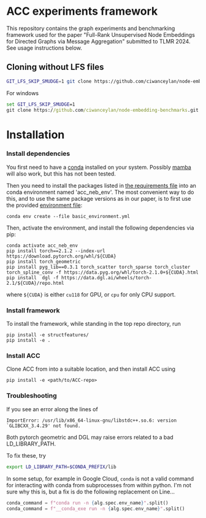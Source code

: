# ACC experiments framework

This repository contains the graph experiments and benchmarking framework used for the paper "Full-Rank Unsupervised Node Embeddings for Directed
Graphs via Message Aggregation" submitted to TLMR 2024. See usage instructions below.


## Cloning without LFS files
```bash
GIT_LFS_SKIP_SMUDGE=1 git clone https://github.com/ciwanceylan/node-embedding-benchmarks.git
```

For windows 
```cmd
set GIT_LFS_SKIP_SMUDGE=1  
git clone https://github.com/ciwanceylan/node-embedding-benchmarks.git
```

# Installation

### Install dependencies

You first need to have a [conda](https://docs.anaconda.com/miniconda/) installed on your system.
Possibly [mamba](https://mamba.readthedocs.io/en/latest/index.html) will also work, but this has not been tested.

Then you need to install the packages listed in [the requirements file](required_packages.txt) into an conda environment 
named 'acc_neb_env'.
The most convenient way to do this, and to use the same package versions as in our paper, is to first use the provided [environment file](basic_environment.yml):
```commandline
conda env create --file basic_environment.yml
```
Then, activate the environment, and install the following dependencies via pip:
```commandline
conda activate acc_neb_env
pip install torch==2.1.2 --index-url https://download.pytorch.org/whl/${CUDA}
pip install torch_geometric
pip install pyg_lib==0.3.1 torch_scatter torch_sparse torch_cluster torch_spline_conv -f https://data.pyg.org/whl/torch-2.1.0+${CUDA}.html
pip install  dgl -f https://data.dgl.ai/wheels/torch-2.1/${CUDA}/repo.html
```
where `${CUDA}` is either `cu118` for GPU, or `cpu` for only CPU support.

### Install framework
To install the framework, while standing in the top repo directory, run
```commandline
pip install -e structfeatures/
pip install -e .
```

### Install ACC
Clone ACC from <URL> into a suitable location, and then install ACC using
```commandline
pip install -e <path/to/ACC-repo>
```


### Troubleshooting

If you see an error along the lines of
```
ImportError: /usr/lib/x86_64-linux-gnu/libstdc++.so.6: version `GLIBCXX_3.4.29' not found.
```

Both pytorch geometric and DGL may raise errors related to a bad LD_LIBRARY_PATH.


To fix these, try
```bash
export LD_LIBRARY_PATH=$CONDA_PREFIX/lib
```

In some setup, for example in Google Cloud, `conda` is not a valid command for interacting with conda from subprocesses
from within python. I'm not sure why this is, but a fix is do the following replacement on Line...
```python
conda_command = f"conda run -n {alg.spec.env_name}".split()
conda_command = f"__conda_exe run -n {alg.spec.env_name}".split()
```


